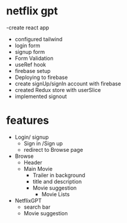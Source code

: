 # netflix gpt

-create react app
- configured tailwind
 - login form
 - signup form
 - Form Validation
 - useRef hook
 - firebase setup
 - Deploying to firebase
 -  create signUp/signIn account with firebase
 - created Redux store with userSlice
 - implemented signout


 
# features
- Login/ signup
    - Sign in /Sign up
    - redirect to Browse page
- Browse
   - Header
   - Main Movie
        - Trailer in background
        - title and description
        - Movie suggestion
            - Movie Lists 
- NetflixGPT
    - search bar
    - Movie suggestion
